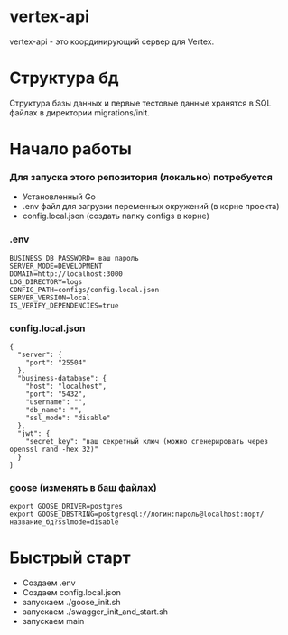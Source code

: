# vertex-api
vertex-api - это координирующий сервер для Vertex. 

# Структура бд
Структура базы данных и первые тестовые данные хранятся в SQL файлах в директории migrations/init.

# Начало работы

### Для запуска этого репозитория (локально) потребуется
- Установленный Go
- .env файл для загрузки переменных окружений (в корне проекта)
- config.local.json (создать папку configs в корне)

### .env
```
BUSINESS_DB_PASSWORD= ваш пароль
SERVER_MODE=DEVELOPMENT
DOMAIN=http://localhost:3000
LOG_DIRECTORY=logs
CONFIG_PATH=configs/config.local.json
SERVER_VERSION=local
IS_VERIFY_DEPENDENCIES=true
```

### config.local.json
```
{
  "server": {
    "port": "25504"
  },
  "business-database": {
    "host": "localhost",
    "port": "5432",
    "username": "",
    "db_name": "",
    "ssl_mode": "disable"
  },
  "jwt": {
    "secret_key": "ваш секретный ключ (можно сгенерировать через openssl rand -hex 32)"
  }
}

```

### goose (изменять в баш файлах)
```
export GOOSE_DRIVER=postgres
export GOOSE_DBSTRING=postgresql://логин:пароль@localhost:порт/название_бд?sslmode=disable
```

# Быстрый старт
- Создаем .env
- Создаем config.local.json
- запускаем ./goose_init.sh
- запускаем ./swagger_init_and_start.sh
- запускаем main
